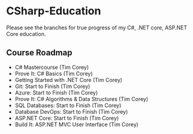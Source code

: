 # CSharp-Education

Please see the branches for true progress of my C#, .NET core, ASP.NET Core education. 

## Course Roadmap

- C# Mastercourse (Tim Corey)
- Prove It: C# Basics (Tim Corey)
- Getting Started with .NET Core (Tim Corey)
- Git: Start to Finish (Tim Corey)
- Azure: Start to Finish (Tim Corey)
- Prove It: C# Algorithms & Data Structures (Tim Corey)
- SQL Databases: Start to Finish (Tim Corey)
- Database DevOps: Start to Finish (Tim Corey)
- ASP.NET Core: Start to Finish (Tim Corey)
- Build It: ASP.NET MVC User Interface (Tim Corey)
